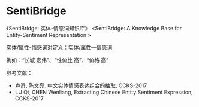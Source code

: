 # SentiBridge

《SentiBridge: 实体-情感词知识库》
<SentiBridge: A Knowledge Base for Entity-Sentiment Representation >

实体/属性-情感词对定义：实体/属性—情感词

例如：“长城  宏伟”、“性价比  高”、“价格  高”



参考文献：

- 卢奇, 陈文亮. 中文实体情感表达组合的抽取, CCKS-2017
- LU Qi, CHEN Wenliang, Extracting Chinese Entity Sentiment Expression, CCKS-2017

